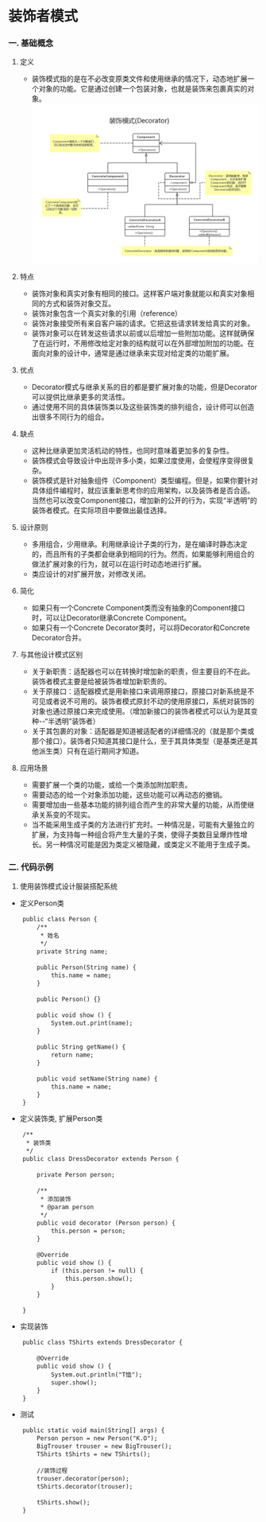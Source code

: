 # 装饰者模式

### 一. 基础概念

1. 定义
    - 装饰模式指的是在不必改变原类文件和使用继承的情况下，动态地扩展一个对象的功能。它是通过创建一个包装对象，也就是装饰来包裹真实的对象。
![装饰着模式UML类图](images/decorator.png)

2. 特点
    - 装饰对象和真实对象有相同的接口。这样客户端对象就能以和真实对象相同的方式和装饰对象交互。
    - 装饰对象包含一个真实对象的引用（reference）
    - 装饰对象接受所有来自客户端的请求。它把这些请求转发给真实的对象。
    - 装饰对象可以在转发这些请求以前或以后增加一些附加功能。这样就确保了在运行时，不用修改给定对象的结构就可以在外部增加附加的功能。在面向对象的设计中，通常是通过继承来实现对给定类的功能扩展。

3. 优点
    - Decorator模式与继承关系的目的都是要扩展对象的功能，但是Decorator可以提供比继承更多的灵活性。
    - 通过使用不同的具体装饰类以及这些装饰类的排列组合，设计师可以创造出很多不同行为的组合。

4. 缺点
    - 这种比继承更加灵活机动的特性，也同时意味着更加多的复杂性。
    - 装饰模式会导致设计中出现许多小类，如果过度使用，会使程序变得很复杂。
    - 装饰模式是针对抽象组件（Component）类型编程。但是，如果你要针对具体组件编程时，就应该重新思考你的应用架构，以及装饰者是否合适。当然也可以改变Component接口，增加新的公开的行为，实现“半透明”的装饰者模式。在实际项目中要做出最佳选择。

5. 设计原则
    - 多用组合，少用继承。利用继承设计子类的行为，是在编译时静态决定的，而且所有的子类都会继承到相同的行为。然而，如果能够利用组合的做法扩展对象的行为，就可以在运行时动态地进行扩展。
    - 类应设计的对扩展开放，对修改关闭。

6. 简化
    - 如果只有一个Concrete Component类而没有抽象的Component接口时，可以让Decorator继承Concrete Component。
    - 如果只有一个Concrete Decorator类时，可以将Decorator和Concrete Decorator合并。
    
7. 与其他设计模式区别
    - 关于新职责：适配器也可以在转换时增加新的职责，但主要目的不在此。装饰者模式主要是给被装饰者增加新职责的。
    - 关于原接口：适配器模式是用新接口来调用原接口，原接口对新系统是不可见或者说不可用的。装饰者模式原封不动的使用原接口，系统对装饰的对象也通过原接口来完成使用。（增加新接口的装饰者模式可以认为是其变种--“半透明”装饰者）
    - 关于其包裹的对象：适配器是知道被适配者的详细情况的（就是那个类或那个接口）。装饰者只知道其接口是什么，至于其具体类型（是基类还是其他派生类）只有在运行期间才知道。

8. 应用场景
    - 需要扩展一个类的功能，或给一个类添加附加职责。
    - 需要动态的给一个对象添加功能，这些功能可以再动态的撤销。
    - 需要增加由一些基本功能的排列组合而产生的非常大量的功能，从而使继承关系变的不现实。
    - 当不能采用生成子类的方法进行扩充时。一种情况是，可能有大量独立的扩展，为支持每一种组合将产生大量的子类，使得子类数目呈爆炸性增长。另一种情况可能是因为类定义被隐藏，或类定义不能用于生成子类。
    
### 二. 代码示例

1. 使用装饰模式设计服装搭配系统

- 定义Person类
```
    public class Person {
        /**
         * 姓名
         */
        private String name;
    
        public Person(String name) {
            this.name = name;
        }
    
        public Person() {}
    
        public void show () {
            System.out.print(name);
        }
    
        public String getName() {
            return name;
        }
    
        public void setName(String name) {
            this.name = name;
        }
    }
```

- 定义装饰类, 扩展Person类
```
    /**
     * 装饰类
     */
    public class DressDecorator extends Person {
    
        private Person person;
        
        /**
         * 添加装饰
         * @param person
         */
        public void decorator (Person person) {
            this.person = person;
        }
    
        @Override
        public void show () {
            if (this.person != null) {
                this.person.show();
            }
        }
    
    }
```

- 实现装饰
```
    public class TShirts extends DressDecorator {
    
        @Override
        public void show () {
            System.out.println("T恤");
            super.show();
        }
    }
```

- 测试
```
    public static void main(String[] args) {
        Person person = new Person("K.O");
        BigTrouser trouser = new BigTrouser();
        TShirts tShirts = new TShirts();

        //装饰过程
        trouser.decorator(person);
        tShirts.decorator(trouser);

        tShirts.show();
    }
```
